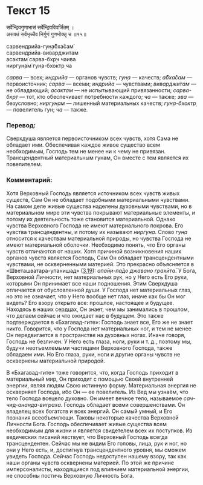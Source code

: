 # Текст 15

सर्वेन्द्रियगुणाभासं सर्वेन्द्रियविवर्जितम् ।  
असक्तं सर्वभृच्चैव निर्गुणं गुणभोक्तृ च ॥१५॥

сарвендрийа-гун̣а̄бха̄сам̇  
сарвендрийа-виварджитам  
асактам̇ сарва-бхр̣ч чаива  
ниргун̣ам̇ гун̣а-бхоктр̣ ча

_сарва_ — всех; _индрийа_ — органов чувств; _гун̣а_ — качеств; _а̄бха̄сам_ — первоисточник; _сарва_ — всеми; _индрийа_ — чувствами; _виварджитам_ — не обладающий; _асактам_ — не испытывающий привязанности; _сарва-бхр̣т_ — тот, кто обеспечивает потребности каждого; _ча_ — также; _эва_ — безусловно; _ниргун̣ам_ — лишенный материальных качеств; _гун̣а-бхоктр̣_ — повелитель гун; _ча_ — также.

### Перевод:

Сверхдуша является первоисточником всех чувств, хотя Сама не обладает ими. Обеспечивая каждое живое существо всем необходимым, Господь тем не менее ни к чему не привязан. Трансцендентный материальным гунам, Он вместе с тем является их повелителем.

### Комментарий:

Хотя Верховный Господь является источником всех чувств живых существ, Сам Он не обладает подобными материальными чувствами. На самом деле живые существа наделены духовными чувствами, но в материальном мире эти чувства покрывают материальные элементы, и потому их деятельность тоже становится материальной. Однако чувства Верховного Господа не имеют материального покрова. Его чувства трансцендентны, и потому их называют _ниргун̣а_. Слово _гун̣а_ относится к качествам материальной природы, но чувства Господа не имеют материальной оболочки. Необходимо понять, что Его органы чувств отличаются от наших. Хотя причиной возникновения наших органов чувств является Господь, Сам Он обладает трансцендентными чувствами, не оскверненными материей. Это прекрасно объясняется в «Шветашватара-упанишад» ([3.19](#)): _апа̄н̣и-па̄до джавано грахӣта̄_. У Бога, Верховной Личности, нет материальных рук, но у Него есть Его руки, которыми Он принимает все наши подношения. Этим Сверхдуша отличается от обусловленной души. У Господа нет материальных глаз, но это не означает, что у Него вообще нет глаз, иначе как бы Он мог видеть? Его взору открыто все: прошлое, настоящее и будущее. Находясь в наших сердцах, Он знает, чем мы занимались в прошлом, что делаем сейчас и что ожидает нас в будущем. Это также подтверждается в «Бхагавад-гите»: Господь знает все, Его же не знает никто. Говорится, что у Господа нет материальных ног, и тем не менее Он передвигается в пространстве на духовных ногах. Иначе говоря, Господь не безличен. У Него есть глаза, ноги, руки и т. д., поэтому мы, будучи неотъемлемыми частицами Верховного Господа, также обладаем ими. Но Его глаза, руки, ноги и другие органы чувств не осквернены материальной природой.

В «Бхагавад-гите» тоже говорится, что, когда Господь приходит в материальный мир, Он приходит с помощью Своей внутренней энергии, являя людям Свою истинную форму. Материальная энергия не оскверняет Господа, ибо Он — ее повелитель. Из Вед мы узнаём, что тело Господа всецело духовно. Он имеет вечное тело, называемое _сач-чид-ананда-виграха_. Господь обладает всеми совершенствами. Он владелец всех богатств и всех энергий. Он самый умный, и Его познания всеобъемлющи. Таковы некоторые качества Верховной Личности Бога. Господь обеспечивает живые существа всем необходимым для жизни и является свидетелем всех их поступков. Из ведических писаний явствует, что Верховный Господь всегда трансцендентен. Сейчас мы не видим Его головы, лица, рук и ног, но они у Него есть, и, достигнув трансцендентного уровня, мы сможем увидеть Господа. Сейчас Господь недоступен нашему взору, так как наши органы чувств осквернены материей. По этой же причине имперсоналисты, находящиеся под влиянием материальной энергии, не способны постичь Верховную Личность Бога.